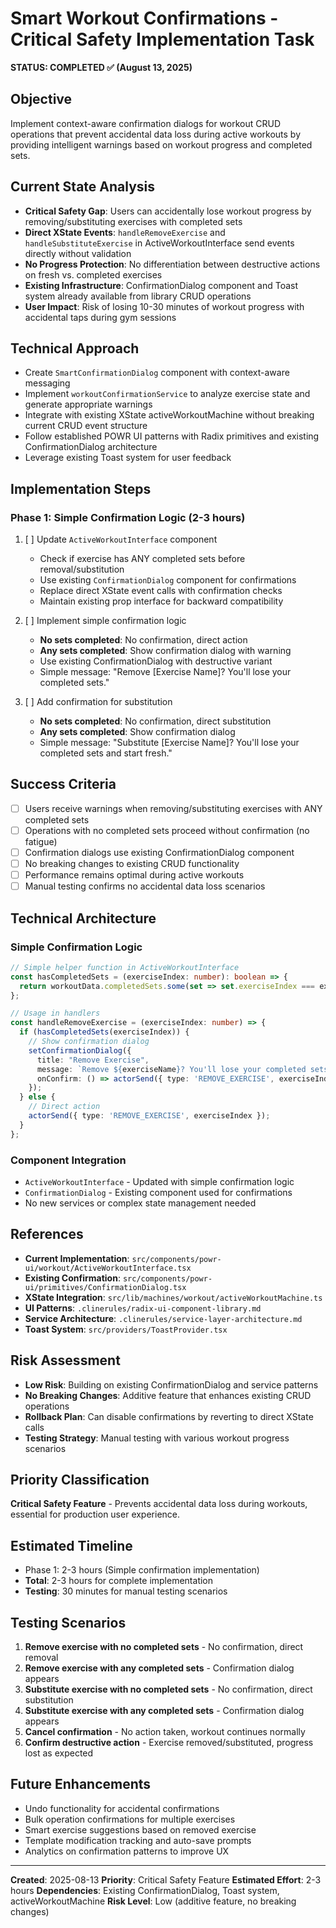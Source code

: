 # Smart Workout Confirmations - Critical Safety Implementation Task

**STATUS: COMPLETED ✅ (August 13, 2025)**

## Objective
Implement context-aware confirmation dialogs for workout CRUD operations that prevent accidental data loss during active workouts by providing intelligent warnings based on workout progress and completed sets.

## Current State Analysis
- **Critical Safety Gap**: Users can accidentally lose workout progress by removing/substituting exercises with completed sets
- **Direct XState Events**: `handleRemoveExercise` and `handleSubstituteExercise` in ActiveWorkoutInterface send events directly without validation
- **No Progress Protection**: No differentiation between destructive actions on fresh vs. completed exercises
- **Existing Infrastructure**: ConfirmationDialog component and Toast system already available from library CRUD operations
- **User Impact**: Risk of losing 10-30 minutes of workout progress with accidental taps during gym sessions

## Technical Approach
- Create `SmartConfirmationDialog` component with context-aware messaging
- Implement `workoutConfirmationService` to analyze exercise state and generate appropriate warnings
- Integrate with existing XState activeWorkoutMachine without breaking current CRUD event structure
- Follow established POWR UI patterns with Radix primitives and existing ConfirmationDialog architecture
- Leverage existing Toast system for user feedback

## Implementation Steps

### Phase 1: Simple Confirmation Logic (2-3 hours)
1. [ ] Update `ActiveWorkoutInterface` component
   - Check if exercise has ANY completed sets before removal/substitution
   - Use existing `ConfirmationDialog` component for confirmations
   - Replace direct XState event calls with confirmation checks
   - Maintain existing prop interface for backward compatibility

2. [ ] Implement simple confirmation logic
   - **No sets completed**: No confirmation, direct action
   - **Any sets completed**: Show confirmation dialog with warning
   - Use existing ConfirmationDialog with destructive variant
   - Simple message: "Remove [Exercise Name]? You'll lose your completed sets."

3. [ ] Add confirmation for substitution
   - **No sets completed**: No confirmation, direct substitution
   - **Any sets completed**: Show confirmation dialog
   - Simple message: "Substitute [Exercise Name]? You'll lose your completed sets and start fresh."

## Success Criteria
- [ ] Users receive warnings when removing/substituting exercises with ANY completed sets
- [ ] Operations with no completed sets proceed without confirmation (no fatigue)
- [ ] Confirmation dialogs use existing ConfirmationDialog component
- [ ] No breaking changes to existing CRUD functionality
- [ ] Performance remains optimal during active workouts
- [ ] Manual testing confirms no accidental data loss scenarios

## Technical Architecture

### Simple Confirmation Logic
```typescript
// Simple helper function in ActiveWorkoutInterface
const hasCompletedSets = (exerciseIndex: number): boolean => {
  return workoutData.completedSets.some(set => set.exerciseIndex === exerciseIndex);
};

// Usage in handlers
const handleRemoveExercise = (exerciseIndex: number) => {
  if (hasCompletedSets(exerciseIndex)) {
    // Show confirmation dialog
    setConfirmationDialog({
      title: "Remove Exercise",
      message: `Remove ${exerciseName}? You'll lose your completed sets.`,
      onConfirm: () => actorSend({ type: 'REMOVE_EXERCISE', exerciseIndex })
    });
  } else {
    // Direct action
    actorSend({ type: 'REMOVE_EXERCISE', exerciseIndex });
  }
};
```

### Component Integration
- `ActiveWorkoutInterface` - Updated with simple confirmation logic
- `ConfirmationDialog` - Existing component used for confirmations
- No new services or complex state management needed

## References
- **Current Implementation**: `src/components/powr-ui/workout/ActiveWorkoutInterface.tsx`
- **Existing Confirmation**: `src/components/powr-ui/primitives/ConfirmationDialog.tsx`
- **XState Integration**: `src/lib/machines/workout/activeWorkoutMachine.ts`
- **UI Patterns**: `.clinerules/radix-ui-component-library.md`
- **Service Architecture**: `.clinerules/service-layer-architecture.md`
- **Toast System**: `src/providers/ToastProvider.tsx`

## Risk Assessment
- **Low Risk**: Building on existing ConfirmationDialog and service patterns
- **No Breaking Changes**: Additive feature that enhances existing CRUD operations
- **Rollback Plan**: Can disable confirmations by reverting to direct XState calls
- **Testing Strategy**: Manual testing with various workout progress scenarios

## Priority Classification
**Critical Safety Feature** - Prevents accidental data loss during workouts, essential for production user experience.

## Estimated Timeline
- Phase 1: 2-3 hours (Simple confirmation implementation)
- **Total**: 2-3 hours for complete implementation
- **Testing**: 30 minutes for manual testing scenarios

## Testing Scenarios
1. **Remove exercise with no completed sets** - No confirmation, direct removal
2. **Remove exercise with any completed sets** - Confirmation dialog appears
3. **Substitute exercise with no completed sets** - No confirmation, direct substitution
4. **Substitute exercise with any completed sets** - Confirmation dialog appears
5. **Cancel confirmation** - No action taken, workout continues normally
6. **Confirm destructive action** - Exercise removed/substituted, progress lost as expected

## Future Enhancements
- Undo functionality for accidental confirmations
- Bulk operation confirmations for multiple exercises
- Smart exercise suggestions based on removed exercise
- Template modification tracking and auto-save prompts
- Analytics on confirmation patterns to improve UX

---

**Created**: 2025-08-13
**Priority**: Critical Safety Feature
**Estimated Effort**: 2-3 hours
**Dependencies**: Existing ConfirmationDialog, Toast system, activeWorkoutMachine
**Risk Level**: Low (additive feature, no breaking changes)
